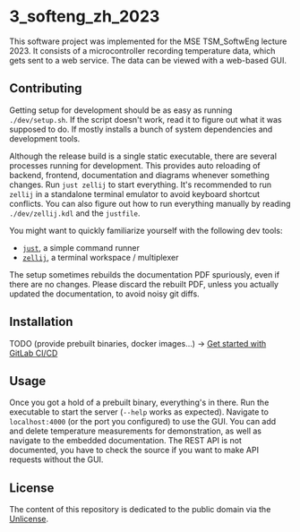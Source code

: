 # 3_softeng_zh_2023

This software project was implemented for the MSE TSM_SoftwEng lecture 2023.
It consists of a microcontroller recording temperature data, which gets sent to a web service.
The data can be viewed with a web-based GUI.

## Contributing

Getting setup for development should be as easy as running `./dev/setup.sh`.
If the script doesn't work, read it to figure out what it was supposed to do.
If mostly installs a bunch of system dependencies and development tools.

Although the release build is a single static executable, there are several processes running for development.
This provides auto reloading of backend, frontend, documentation and diagrams whenever something changes.
Run `just zellij` to start everything.
It's recommended to run `zellij` in a standalone terminal emulator to avoid keyboard shortcut conflicts.
You can also figure out how to run everything manually by reading `./dev/zellij.kdl` and the `justfile`.

You might want to quickly familiarize yourself with the following dev tools:
- [`just`], a simple command runner
- [`zellij`], a terminal workspace / multiplexer

[`just`]: https://github.com/casey/just?tab=readme-ov-file#just
[`zellij`]: https://zellij.dev/about/

The setup sometimes rebuilds the documentation PDF spuriously, even if there are no changes.
Please discard the rebuilt PDF, unless you actually updated the documentation, to avoid noisy git diffs.

## Installation

TODO (provide prebuilt binaries, docker images...)
-> [Get started with GitLab CI/CD](https://docs.gitlab.com/ee/ci/quick_start/index.html)

## Usage

Once you got a hold of a prebuilt binary, everything's in there.
Run the executable to start the server (`--help` works as expected).
Navigate to `localhost:4000` (or the port you configured) to use the GUI.
You can add and delete temperature measurements for demonstration, as well as navigate to the embedded documentation.
The REST API is not documented, you have to check the source if you want to make API requests without the GUI.

## License

The content of this repository is dedicated to the public domain via the [Unlicense](https://spdx.org/licenses/Unlicense.html).
